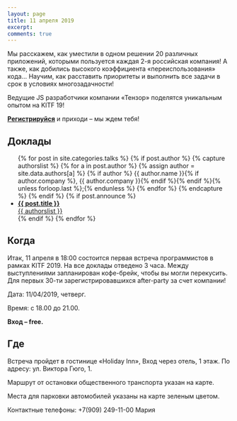 ```yaml
---
layout: page
title: 11 апреля 2019
excerpt:
comments: true
---
```


Мы расскажем, как уместили в одном решении 20 различных приложений, которыми пользуется каждая 2-я российская компания! А также, как добились высокого коэффициента «переиспользования» кода… Научим, как расставить приоритеты и выполнить все задачи в срок в условиях многозадачности!

Ведущие JS разработчики компании «Тензор» поделятся уникальным опытом на KlTF 19!

[**Регистрируйся**][register] и приходи – мы ждем тебя!
	

Доклады
-------

<ul class="post-list">
{% for post in site.categories.talks %}
  {% if post.author %}
    {% capture authorslist %}
      {% for a in post.author %}
        {% assign author = site.data.authors[a] %}
        {% if author %} {{ author.name }}{% if author.company %}, {{ author.company }}{% endif %}{% endif %}{% unless forloop.last %};{% endunless %}
      {% endfor %}
    {% endcapture %}
  {% endif %}
  {% if post.announce %}
  <li><a href="{{ site.url }}{{ post.url }}"><b>{{ post.title }}</b><br/>{{ authorslist }}</a></li>
  {% endif %}
{% endfor %}
</ul>

Когда
-----

Итак, 11 апреля в 18:00 состоится первая встреча программистов в рамках KlTF 2019. На все доклады отведено 3 часа. Между выступлениями запланирован кофе-брейк, чтобы вы могли перекусить. Для первых 30-ти зарегистрировавшихся after-party за счет компании!

Дата: 11/04/2019, четверг.

Время: с 18.00 до 21.00.

__Вход – free.__


Где
---

Встреча пройдет в гостинице «Holiday Inn», Вход через отель, 1 этаж. По адресу: ул. Виктора Гюго, 1.

Маршрут от остановки общественного транспорта указан на карте.

Места для парковки автомобилей указаны на карте зеленым цветом.

Контактные телефоны: +7(909) 249-11-00 Мария


<script type="text/javascript" charset="utf-8" async src="https://api-maps.yandex.ru/services/constructor/1.0/js/?um=constructor%3Acd52f8c116e73c39bb701429ca0e459d78ce8793e4e75da7c77b2f9773f0cddc&amp;width=687&amp;height=502&amp;lang=ru_RU&amp;scroll=true"></script>


<!--
<ul class="post-list">
{% for post in site.posts limit:10 %}
  <li><article><a href="{{ site.url }}{{ post.url }}">{{ post.title }} <span class="entry-date"><time datetime="{{ post.date | date_to_xmlschema }}">{{ post.date | date: "%B %d, %Y" }}</time></span></a></article></li>
{% endfor %}
</ul>
-->

[register]: /register/
[place]: http://rybinsk.vikonda.ru/
[tensor]: http://tensor.ru/
[speakers]: /speakers/
